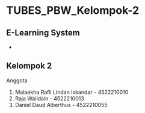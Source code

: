 # TUBES_PBW_Kelompok-2
## E-Learning System
-
## Kelompok 2
Anggota
1. Malaekha Rafli Lindan Iskandar - 4522210010
2. Raja Walidain - 4522210013
3. Daniel Daud Alberthus - 4522210055

